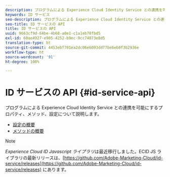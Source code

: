 ```yaml
---
description: プログラムによる Experience Cloud Identity Service との連携を可能にするプロパティ、メソッド、設定について説明します。
keywords: ID サービス
seo-description: プログラムによる Experience Cloud Identity Service との連携を可能にするプロパティ、メソッド、設定について説明します。
seo-title: ID サービスの API
title: ID サービスの API
uuid: 9663cf9d-64be-4b68-a0e1-c1a1eb70fbd5
exl-id: 60ae4927-e905-4252-b9ec-9cc74073e8d5
translation-type: ht
source-git-commit: 4453ebf701ea2dc06e6093dd77be6eb0f3b2936e
workflow-type: ht
source-wordcount: '91'
ht-degree: 100%

---
```


# ID サービスの API {#id-service-api}

プログラムによる Experience Cloud Identity Service との連携を可能にするプロパティ、メソッド、設定について説明します。

* [設定の概要](function-vars/function-vars.md)
* [メソッドの概要](get-set/get-set.md)

>[!NOTE]
>
>*Experience Cloud ID Javascript ライブラリ*&#x200B;は最近移行しました。ECID JS ライブラリの最新リリースは、[https://github.com/Adobe-Marketing-Cloud/id-service/releases](https://github.com/Adobe-Marketing-Cloud/id-service/releases) にあります。
